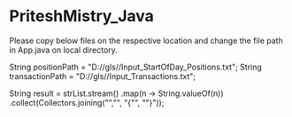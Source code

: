 # PriteshMistry_Java


Please copy below files on the respective location and change the file path in App.java on local directory.

String positionPath = "D://gls//Input_StartOfDay_Positions.txt";
String transactionPath = "D://gls//Input_Transactions.txt";

String result = strList.stream()
			      .map(n -> String.valueOf(n))
			      .collect(Collectors.joining("\",\"", "{\"", "\"}"));
		
